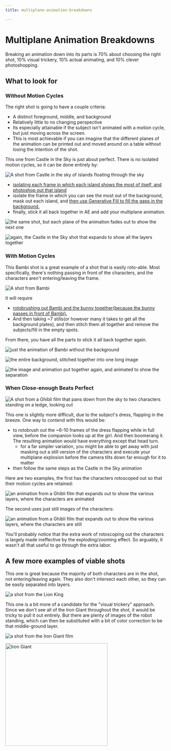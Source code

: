 ```yaml
---
title: multiplane-animation-breakdowns

---
```


# Multiplane Animation Breakdowns

Breaking an animation down into its parts is 70% about choosing the right shot, 10% visual trickery, 10% actual animating, and 10% clever photoshopping.

## What to look for 

### Without Motion Cycles

The right shot is going to have a couple criteria: 
* A distinct foreground, middle, and background
* Relatively little to no changing perspective
* Its especially attainable if the subject isn't animated with a motion cycle, but just moving across the screen. 
* This is most achievable if you can imagine that the different planes of the animation can be printed out and moved around on a table without losing the intention of the shot. 

This one from Castle in the Sky is just about perfect. There is no isolated motion cycles, so it can be done entirely by: 

![A shot from Castle in the sky of islands floating through the sky](https://files.slack.com/files-pri/T0HTW3H0V-F073HUD7XRB/castle-in-the-sky.gif?pub_secret=1d512dbeb6)
* [isolating each frame in which each island shows the most of itself, and photoshop out that island](https://youtu.be/MLIbKcPX244)
* isolate the frame in which you can see the most out of the background, mask out each island, and [then use Generative Fill to fill the gaps in the background.](https://youtu.be/Sp6K3qpVFO0)
* finally, stick it all back together in AE and add your multiplane animation. 

![the same shot, but each plane of the animation fades out to show the next one](https://files.slack.com/files-pri/T0HTW3H0V-F073FBY2WKG/castle-in-the-sky_focus-shift.gif?pub_secret=fb3c6ee4a0)

![again, the Castle in the Sky shot that expands to show all the layers together](https://files.slack.com/files-pri/T0HTW3H0V-F073QF0S7M2/castle-in-the-sky_rotate-explode.gif?pub_secret=61dae30d88)

### With Motion Cycles

This Bambi shot is a great example of a shot that is easily roto-able. Most specifically, there's nothing passing in front of the characters, and the characters aren't entering/leaving the frame. 

![A shot from Bambi](https://files.slack.com/files-pri/T0HTW3H0V-F073PA4TXRS/bambi.gif?pub_secret=afac4da733)

It will require 
* [rotobrushing out Bambi and the bunny together(because the bunny passes in front of Bambi).](https://youtu.be/Tr1YIX_SZW4)  
* And then taking ~7 stills(or however many it takes to get all the background plates), and then stitch them all together and remove the subjects/fill in the empty spots.

From there, you have all the parts to stick it all back together again.



![just the animation of Bambi without the background](https://files.slack.com/files-pri/T0HTW3H0V-F073Q6NUTEZ/bambi_on-transparent.gif?pub_secret=ac5fd49e38)

![the entire background, stitched together into one long image](https://files.slack.com/files-pri/T0HTW3H0V-F074GAU398Q/bambi_fullbg.png?pub_secret=8421aa922e)

![the image and animation put together again, and animated to show the separation](https://files.slack.com/files-pri/T0HTW3H0V-F073TGV471Q/bambi_with-background.gif?pub_secret=1863e7b8ce)

### When Close-enough Beats Perfect

![A shot from a Ghibli film that pans down from the sky to two characters standing on a ledge, looking out](https://files.slack.com/files-pri/T0HTW3H0V-F0749KJ6A48/ghibli.gif?pub_secret=f085d54d2d)

This one is slightly more difficult, due to the subject's dress, flapping in the breeze. One way to contend with this would be:
* to rotobrush out the ~6-10 frames of the dress flapping while in full view, before the companion looks up at the girl. And then boomerang it. The resulting animation would have everything except that head turn. 
    * for a far simpler variation, you might be able to get away with just masking out a still version of the characters and execute your multiplane explosion before the camera tilts down far enough for it to matter
* then follow the same steps as the Castle in the Sky animation

Here are two examples, the first has the characters rotoscoped out so that their motion cycles are retained:

![an animation from a Ghibli film that expands out to show the various layers, where the characters are animated](https://files.slack.com/files-pri/T0HTW3H0V-F073RU0L3MK/ghibli-motion-cycle.gif?pub_secret=54f45c6932)

The second uses just still images of the characters: 

![an animation from a Ghibli film that expands out to show the various layers, where the characters are still](https://files.slack.com/files-pri/T0HTW3H0V-F073RU021C5/ghibli-still-characters.gif?pub_secret=053ee18966)

You'll probably notice that the extra work of rotoscoping out the characters is largely made ineffective by the exploding/zooming effect. So arguably, it wasn't all that useful to go through the extra labor. 

## A few more examples of viable shots

This one is great because the majority of both characters are in the shot, not entering/leaving again. They also don't intersect each other, so they can be easily separated into layers. 

![a shot from the Lion King](https://files.slack.com/files-pri/T0HTW3H0V-F073LRR0B3L/lion-king.gif?pub_secret=e0a2d749f6)

This one is a bit more of a candidate for the "visual trickery" approach. Since we don't see all of the Iron Giant throughout the shot, it would be tricky to pull it out entirely. But there are plenty of images of the robot standing, which can then be substituted with a bit of color correction to be that middle-ground layer. 

![a shot from the Iron Giant film](https://files.slack.com/files-pri/T0HTW3H0V-F073HUEQAKF/the-iron-giant.gif?pub_secret=30e065f0fc)

<img src="https://i.pinimg.com/736x/a1/40/e7/a140e709b36f3672c6a6d823aabf9911.jpg" alt="Iron Giant" width="320"/>


